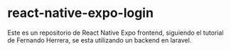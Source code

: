 # react-native-expo-login
Este es un repositorio de React Native Expo frontend, siguiendo el tutorial de Fernando Herrera, se esta utilizando un backend en laravel. 
